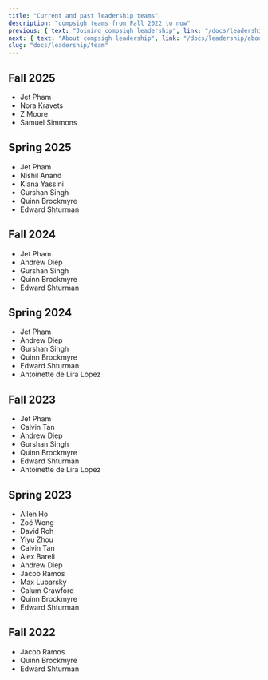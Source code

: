 ```yaml
---
title: "Current and past leadership teams"
description: "compsigh teams from Fall 2022 to now"
previous: { text: "Joining compsigh leadership", link: "/docs/leadership/joining" }
next: { text: "About compsigh leadership", link: "/docs/leadership/about" }
slug: "docs/leadership/team"
---
```

## Fall 2025

- Jet Pham
- Nora Kravets 
- Z Moore
- Samuel Simmons

## Spring 2025

- Jet Pham
- Nishil Anand
- Kiana Yassini
- Gurshan Singh
- Quinn Brockmyre
- Edward Shturman

## Fall 2024

- Jet Pham
- Andrew Diep
- Gurshan Singh
- Quinn Brockmyre
- Edward Shturman

## Spring 2024

- Jet Pham
- Andrew Diep
- Gurshan Singh
- Quinn Brockmyre
- Edward Shturman
- Antoinette de Lira Lopez

## Fall 2023

- Jet Pham
- Calvin Tan
- Andrew Diep
- Gurshan Singh
- Quinn Brockmyre
- Edward Shturman
- Antoinette de Lira Lopez

## Spring 2023

- Allen Ho
- Zoë Wong
- David Roh
- Yiyu Zhou
- Calvin Tan
- Alex Bareli
- Andrew Diep
- Jacob Ramos
- Max Lubarsky
- Calum Crawford
- Quinn Brockmyre
- Edward Shturman

## Fall 2022

- Jacob Ramos
- Quinn Brockmyre
- Edward Shturman
